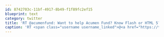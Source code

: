 ```yaml
---
id: 8742703c-11bf-4917-8b49-f1f89fc2ef15
blueprint: text
category: twitter
title: 'RT @acumenfund: Want to help Acumen Fund? Know Flash or HTML 5? Reply to find out how you can help one of our investees w/ an essential  ...'
caption: 'RT <span class="username username_linked">@<a href="https://twitter.com/acumenfund" title="Acumen Fund">acumenfund</a></span>: Want to help Acumen Fund? Know Flash or HTML 5? Reply to find out how you can help one of our investees w/ an essential  ...'
---
```

